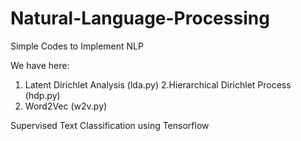 # Natural-Language-Processing
Simple Codes to Implement NLP

We have here:
1. Latent Dirichlet Analysis (lda.py)
2.Hierarchical Dirichlet Process (hdp.py)
3. Word2Vec (w2v.py)

Supervised Text Classification using Tensorflow

